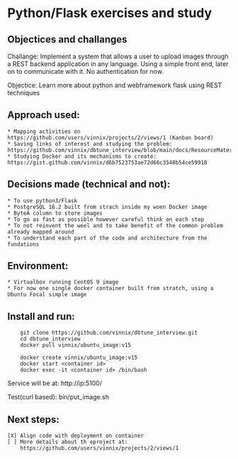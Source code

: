 # Python/Flask exercises and study 

## Objectices and challanges

Challange: Implement a system that allows a user to upload images through a REST backend application in any language. 
           Using a simple front end, later on to communicate with it. No authentication for now. 

Objectice: Learn more about python and webframework flask using REST techniques

## Approach used:

	* Mapping activities on https://github.com/users/vinnix/projects/2/views/1 (Kanban board)
	* Saving links of interest and studying the problem: https://github.com/vinnix/dbtune_interview/blob/main/docs/ResourceMaterial.md
	* Studying Docker and its mechanisms to create: https://gist.github.com/vinnix/d6b7523753ae72d66c3548b54ce59918


## Decisions made (technical and not):
	* To use python3/Flask
	* PostgreSQL 16.2 built from strach inside my woen Docker image
	* ByteA column to store images
	* To go as fast as possible however careful think on each step
	* To not reinvent the weel and to take benefit of the common problem already mapped around
	* To understand each part of the code and architecture from the fundations

## Environment:
	* Virtualbox running CentOS 9 image
	* For now one single docker container built from stratch, using a Ubuntu Focal simple image



## Install and run:

``` 
	git clone https://github.com/vinnix/dbtune_interview.git
	cd dbtune_interview
	docker pull vinnix/ubuntu_image:v15
	
	docker create vinnix/ubuntu_image:v15
	docker start <container id>
	docker exec -it <container id> /bin/bash
``` 
Service will be at:
	http://ip:5100/

Test(curl based):
	bin/put_image.sh


## Next steps:

	[X] Align code with deployment on container
	[ ] More details about th eproject at:
	    https://github.com/users/vinnix/projects/2/views/1
